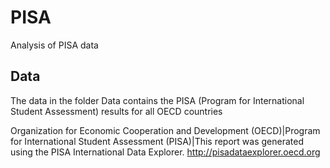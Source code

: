 # PISA

Analysis of PISA data 

## Data

The data in the folder Data contains the PISA (Program for International Student Assessment) results for all OECD countries 

Organization for Economic Cooperation and Development (OECD)|Program for International Student Assessment (PISA)|This report was generated using the PISA International Data Explorer. http://pisadataexplorer.oecd.org

